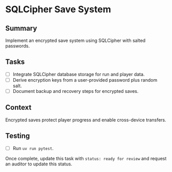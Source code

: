 # SQLCipher Save System

## Summary
Implement an encrypted save system using SQLCipher with salted passwords.

## Tasks
- [ ] Integrate SQLCipher database storage for run and player data.
- [ ] Derive encryption keys from a user-provided password plus random salt.
- [ ] Document backup and recovery steps for encrypted saves.

## Context
Encrypted saves protect player progress and enable cross-device transfers.

## Testing
- [ ] Run `uv run pytest`.

Once complete, update this task with `status: ready for review` and request an auditor to update this status.
